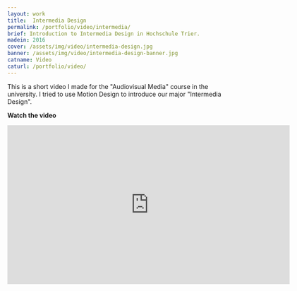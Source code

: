 ```yaml
---
layout: work
title:  Intermedia Design
permalink: /portfolio/video/intermedia/
brief: Introduction to Intermedia Design in Hochschule Trier.
madein: 2016
cover: /assets/img/video/intermedia-design.jpg
banner: /assets/img/video/intermedia-design-banner.jpg
catname: Video
caturl: /portfolio/video/
---
```


This is a short video I made for the "Audiovisual Media" course in the university. I tried to use Motion Design to introduce our major "Intermedia Design".

**Watch the video**
<div class="video-wrapper">
  <iframe src="https://player.vimeo.com/video/211209571?title=0&byline=0&portrait=0" width="640" height="360" frameborder="0" webkitallowfullscreen mozallowfullscreen allowfullscreen></iframe>
</div>
